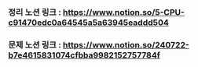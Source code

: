 ### 정리 노션 링크 : https://www.notion.so/5-CPU-c91470edc0a64545a5a63945eaddd504
### 문제 노션 링크 : https://www.notion.so/240722-b7e4615831074cfbba9982152757784f
